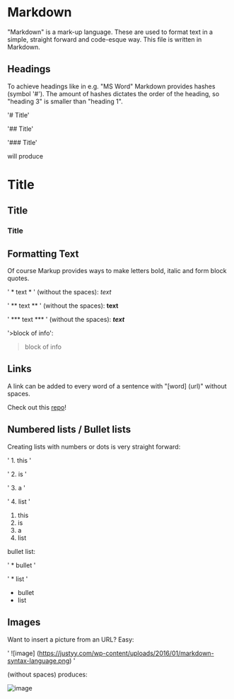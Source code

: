 # Markdown
"Markdown" is a mark-up language. These are used to format text in a simple, straight forward and code-esque way. This file is written in Markdown.

## Headings

To achieve headings like in e.g. "MS Word" Markdown provides hashes (symbol '#'). The amount of hashes dictates the order of the heading, so "heading 3" is smaller than "heading 1".

'# Title'

'## Title' 

'### Title' 

will produce

# Title
## Title
### Title

## Formatting Text
Of course Markup provides ways to make letters bold, italic and form block quotes.

' * text * ' (without the spaces): *text*

' ** text ** ' (without the spaces): **text**

' *** text *** ' (without the spaces): ***text***

'>block of info':
>block of info

## Links

A link can be added to every word of a sentence with "[word] (url)" without spaces.

Check out this [repo](https://github.com/PhilippEil/sw_eng_notes)!

## Numbered lists / Bullet lists

Creating lists with numbers or dots is very straight forward:

' 1. this '

' 2. is '

' 3. a '

' 4. list '

1. this
2. is
3. a
4. list

bullet list:

' * bullet '

' * list '

* bullet
* list



## Images

Want to insert a picture from an URL? Easy:

' ![image] (https://justyy.com/wp-content/uploads/2016/01/markdown-syntax-language.png) '

(without spaces) produces:

![image](https://justyy.com/wp-content/uploads/2016/01/markdown-syntax-language.png)


